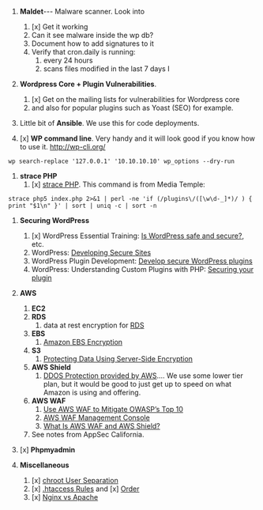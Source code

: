 

1. **Maldet**--- Malware scanner. Look into
     1. [x] Get it working
     1. Can it see malware inside the wp db?
     1. Document how to add signatures to it
     1. Verify that cron.daily is running:
          1. every 24 hours
          1. scans files modified in the last 7 days I

1. **Wordpress Core + Plugin Vulnerabilities**.
     1. [x] Get on the mailing lists for vulnerabilities for Wordpress core
     1. and also for popular plugins such as Yoast (SEO) for example.

1. Little bit of **Ansible**. We use this for code deployments.

1. [x] **WP command line**. Very handy and it will look good if you know how to use it.  http://wp-cli.org/
```
wp search-replace '127.0.0.1' '10.10.10.10' wp_options --dry-run
```

1. **strace PHP**
     1. [x] [strace PHP](https://serverfault.com/questions/144912/how-can-i-tell-which-page-is-creating-a-high-cpu-load-httpd-process). This command is from Media Temple:

```
strace php5 index.php 2>&1 | perl -ne 'if (/plugins\/([\w\d-_]*)/ ) { print "$1\n" }' | sort | uniq -c | sort -n
```

1. **Securing WordPress**
     1. [x] WordPress Essential Training: [Is WordPress safe and secure?](https://www.linkedin.com/learning/wordpress-essential-training/is-wordpress-safe-and-secure), etc.
     1. WordPress: [Developing Secure Sites](https://www.linkedin.com/learning/wordpress-developing-secure-sites)
     1. WordPress Plugin Development: [Develop secure WordPress plugins](https://www.linkedin.com/learning/wordpress-plugin-development/develop-secure-wordpress-plugins)
     1. WordPress: Understanding Custom Plugins with PHP: [Securing your plugin](https://www.linkedin.com/learning/wordpress-understanding-custom-plugins-with-php/securing-your-plugin)

1. **AWS**
     1. **EC2**
     1. **RDS**
          1. data at rest encryption for [RDS](http://docs.aws.amazon.com/AmazonRDS/latest/UserGuide/Overview.Encryption.html)
     1. **EBS**
          1. [Amazon EBS Encryption](http://docs.aws.amazon.com/AWSEC2/latest/UserGuide/EBSEncryption.html)
     1. **S3**
           1. [Protecting Data Using Server-Side Encryption](http://docs.aws.amazon.com/AmazonS3/latest/dev/serv-side-encryption.html)
     1. **AWS Shield**
           1. [DDOS Protection provided by AWS](https://aws.amazon.com/shield/).... We use some lower tier plan, but it would be good to just get up to speed on what Amazon is using and offering.
     1. **AWS WAF**
          1. [Use AWS WAF to Mitigate OWASP’s Top 10](https://d0.awsstatic.com/whitepapers/Security/aws-waf-owasp.pdf)
          1. [AWS WAF Management Console](https://console.aws.amazon.com/waf)
          1. [What Is AWS WAF and AWS Shield?](http://docs.aws.amazon.com/waf/latest/developerguide/what-is-aws-waf.html)
     1. See notes from AppSec California.


1. [x] **Phpmyadmin**

1. **Miscellaneous**
     1. [x] [chroot User Separation](https://help.ubuntu.com/community/BasicChroot)
     1. [x] [.htaccess Rules](https://premium.wpmudev.org/blog/htaccess/) and [x] [Order](https://stackoverflow.com/questions/9943042/htaccess-order-deny-allow-deny)
     1. [x] [Nginx vs Apache](https://support.pagely.com/hc/en-us/articles/115000020792-Your-guide-to-Pagely-s-NGINX-Apache-and-NGINX-only-modes)

